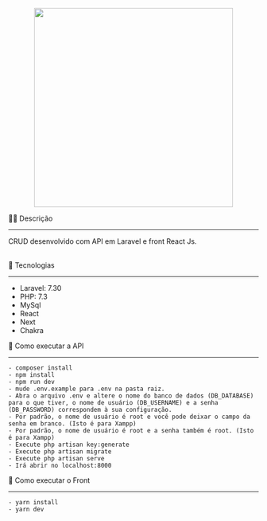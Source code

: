 <p align="center"><a href="https://laravel.com" target="_blank"><img src="https://raw.githubusercontent.com/laravel/art/master/logo-lockup/5%20SVG/2%20CMYK/1%20Full%20Color/laravel-logolockup-cmyk-red.svg" width="400"></a></p>

✍🏻 Descrição
<hr>
CRUD desenvolvido com API em Laravel e front React Js. 
<br>
<br>

🧪 Tecnologias
<hr>
<ul>
    <li>Laravel: 7.30</li>
    <li>PHP: 7.3</li>
    <li>MySql</li>
    <li>React</li>
    <li>Next</li>
    <li>Chakra</li>
</ul>
 🚀 Como executar a API
<hr>

```
- composer install
- npm install
- npm run dev
- mude .env.example para .env na pasta raiz.
- Abra o arquivo .env e altere o nome do banco de dados (DB_DATABASE) para o que tiver, o nome de usuário (DB_USERNAME) e a senha (DB_PASSWORD) correspondem à sua configuração.
- Por padrão, o nome de usuário é root e você pode deixar o campo da senha em branco. (Isto é para Xampp)
- Por padrão, o nome de usuário é root e a senha também é root. (Isto é para Xampp)
- Execute php artisan key:generate
- Execute php artisan migrate
- Execute php artisan serve
- Irá abrir no localhost:8000
```

 🚀 Como executar o Front
<hr>

```
- yarn install
- yarn dev
```


